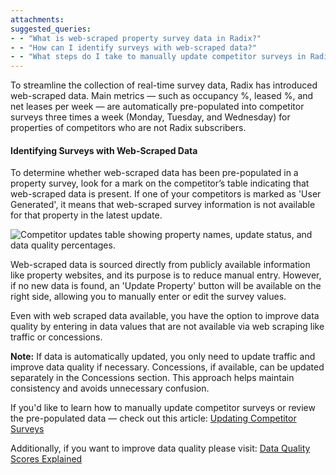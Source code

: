 ```yaml
---
attachments: 
suggested_queries:
- - "What is web-scraped property survey data in Radix?"
- - "How can I identify surveys with web-scraped data?"
- - "What steps do I take to manually update competitor surveys in Radix?"
---
```

To streamline the collection of real-time survey data, Radix has introduced web-scraped data. Main metrics — such as occupancy %, leased %, and net leases per week — are automatically pre-populated into competitor surveys three times a week (Monday, Tuesday, and Wednesday) for properties of competitors who are not Radix subscribers.

#### Identifying Surveys with Web-Scraped Data

To determine whether web-scraped data has been pre-populated in a property survey, look for a mark on the competitor’s table indicating that web-scraped data is present. If one of your competitors is marked as 'User Generated', it means that web-scraped survey information is not available for that property in the latest update.

![Competitor updates table showing property names, update status, and data quality percentages.](attachments/38068751602957.png)

Web-scraped data is sourced directly from publicly available information like property websites, and its purpose is to reduce manual entry. However, if no new data is found, an 'Update Property' button will be available on the right side, allowing you to manually enter or edit the survey values.

Even with web scraped data available, you have the option to improve data quality by entering in data values that are not available via web scraping like traffic or concessions.

**Note:** If data is automatically updated, you only need to update traffic and improve data quality if necessary. Concessions, if available, can be updated separately in the Concessions section. This approach helps maintain consistency and avoids unnecessary confusion.

If you'd like to learn how to manually update competitor surveys or review the pre-populated data — check out this article: [Updating Competitor Surveys](https://help.radix.com/hc/en-us/articles/37874525132941)

Additionally, if you want to improve data quality please visit: [Data Quality Scores Explained](https://help.radix.com/hc/en-us/articles/28429466699533)